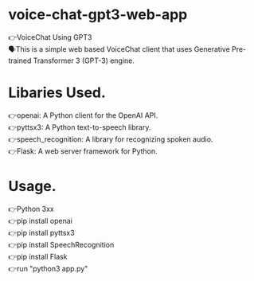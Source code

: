 # voice-chat-gpt3-web-app
👉VoiceChat Using GPT3 
<br>🗣️This is a simple web based VoiceChat client that uses Generative Pre-trained Transformer 3 (GPT-3) engine.</br>


# Libaries Used.
👉openai: A Python client for the OpenAI API. <br>
👉pyttsx3: A Python text-to-speech library. <br>
👉speech_recognition: A library for recognizing spoken audio. <br>
👉Flask: A web server framework for Python. <br>

# Usage.
👉Python 3xx <br>
👉pip install openai <br>
👉pip install pyttsx3 <br>
👉pip install SpeechRecognition <br>
👉pip install Flask <br>
👉run "python3 app.py"

